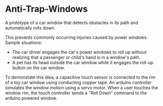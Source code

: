 # Anti-Trap-Windows
A prototype of a car window that detects obstacles in its path and automatically rolls down.

This prevents commonly occurring injuries caused by power windows. Sample situations:
- The car driver engages the car's power windows to roll up without realizing that a passenger or child's hand is in a window's path.
- A pet has its head outside the car window while it engages the roll-up button on the car window.

To demonstate this idea, a capacitive touch sensor is connected to the rim of a toy car window using conducting copper tape.
An arduino controller simulates the window motion using a servo motor. When a user touches the window rim, the touch controller sends a "Roll Down" command to the arduino powered window.

